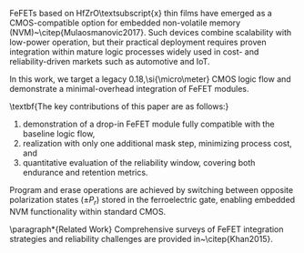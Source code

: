 FeFETs based on HfZrO\textsubscript{x} thin films have emerged as a CMOS-compatible option for embedded non-volatile memory (NVM)~\citep{Mulaosmanovic2017}. Such devices combine scalability with low-power operation, but their practical deployment requires proven integration within mature logic processes widely used in cost- and reliability-driven markets such as automotive and IoT.  

In this work, we target a legacy 0.18\,\si{\micro\meter} CMOS logic flow and demonstrate a minimal-overhead integration of FeFET modules.  

\textbf{The key contributions of this paper are as follows:}  
1) demonstration of a drop-in FeFET module fully compatible with the baseline logic flow,  
2) realization with only one additional mask step, minimizing process cost, and  
3) quantitative evaluation of the reliability window, covering both endurance and retention metrics.  

Program and erase operations are achieved by switching between opposite polarization states ($\pm P_r$) stored in the ferroelectric gate, enabling embedded NVM functionality within standard CMOS.  

\paragraph*{Related Work} Comprehensive surveys of FeFET integration strategies and reliability challenges are provided in~\citep{Khan2015}.
